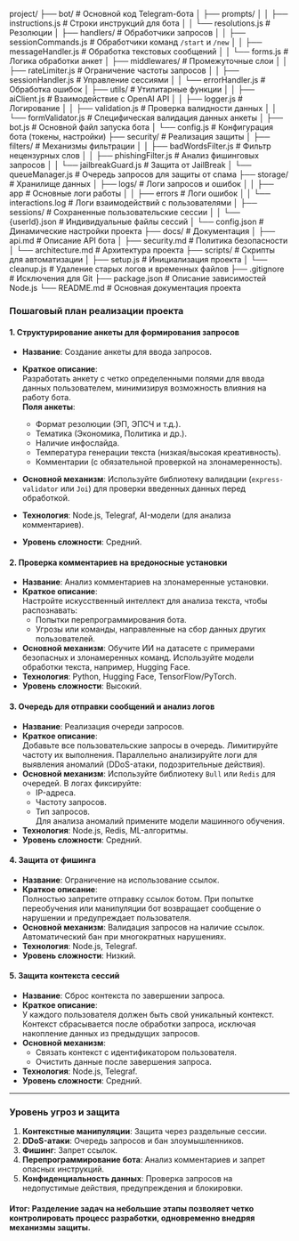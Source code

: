 project/
├── bot/                        # Основной код Telegram-бота
│   ├── prompts/
│   │   ├── instructions.js     # Строки инструкций для бота
│   │   └── resolutions.js      # Резолюции
│   ├── handlers/               # Обработчики запросов
│   │   ├── sessionCommands.js  # Обработчики команд `/start` и `/new`
│   │   ├── messageHandler.js   # Обработка текстовых сообщений
│   │   └── forms.js            # Логика обработки анкет
│   ├── middlewares/            # Промежуточные слои
│   │   ├── rateLimiter.js      # Ограничение частоты запросов
│   │   ├── sessionHandler.js   # Управление сессиями
│   │   └── errorHandler.js     # Обработка ошибок
│   ├── utils/                  # Утилитарные функции
│   │   ├── aiClient.js         # Взаимодействие с OpenAI API
│   │   ├── logger.js           # Логирование
│   │   ├── validation.js       # Проверка валидности данных
│   │   └── formValidator.js    # Специфическая валидация данных анкеты
│   ├── bot.js                  # Основной файл запуска бота
│   └── config.js               # Конфигурация бота (токены, настройки)
├── security/                   # Реализация защиты
│   ├── filters/                # Механизмы фильтрации
│   │   ├── badWordsFilter.js   # Фильтр нецензурных слов
│   │   ├── phishingFilter.js   # Анализ фишинговых запросов
│   │   └── jailbreakGuard.js   # Защита от JailBreak
│   └── queueManager.js         # Очередь запросов для защиты от спама
├── storage/                    # Хранилище данных
│   ├── logs/                   # Логи запросов и ошибок
│   │   ├── app                 # Основные логи работы
│   │   ├── errors              # Логи ошибок
│   │   └── interactions.log    # Логи взаимодействий с пользователями
│   ├── sessions/               # Сохраненные пользовательские сессии
│   │   └── {userId}.json       # Индивидуальные файлы сессий
│   └── config.json             # Динамические настройки проекта
├── docs/                       # Документация
│   ├── api.md                  # Описание API бота
│   ├── security.md             # Политика безопасности
│   └── architecture.md         # Архитектура проекта
├── scripts/                    # Скрипты для автоматизации
│   ├── setup.js                # Инициализация проекта
│   └── cleanup.js              # Удаление старых логов и временных файлов
├── .gitignore                  # Исключения для Git
├── package.json                # Описание зависимостей Node.js
└── README.md                   # Основная документация проекта

### **Пошаговый план реализации проекта**  

#### **1. Структурирование анкеты для формирования запросов**
- **Название**: Создание анкеты для ввода запросов.  
- **Краткое описание**:  
  Разработать анкету с четко определенными полями для ввода данных пользователем, минимизируя возможность влияния на работу бота.  
  **Поля анкеты**:
  - Формат резолюции (ЭП, ЭПСЧ и т.д.).  
  - Тематика (Экономика, Политика и др.).  
  - Наличие инфослайда.  
  - Температура генерации текста (низкая/высокая креативность).  
  - Комментарии (с обязательной проверкой на злонамеренность).  
- **Основной механизм**: Используйте библиотеку валидации (`express-validator` или `Joi`) для проверки введенных данных перед обработкой.  

- **Технология**: Node.js, Telegraf, AI-модели (для анализа комментариев).  
- **Уровень сложности**: Средний.  

#### **2. Проверка комментариев на вредоносные установки**
- **Название**: Анализ комментариев на злонамеренные установки.  
- **Краткое описание**:  
  Настройте искусственный интеллект для анализа текста, чтобы распознавать:
  - Попытки перепрограммирования бота.  
  - Угрозы или команды, направленные на сбор данных других пользователей.  
- **Основной механизм**: Обучите ИИ на датасете с примерами безопасных и злонамеренных команд. Используйте модели обработки текста, например, Hugging Face.  
- **Технология**: Python, Hugging Face, TensorFlow/PyTorch.  
- **Уровень сложности**: Высокий.  

#### **3. Очередь для отправки сообщений и анализ логов**
- **Название**: Реализация очереди запросов.  
- **Краткое описание**:  
  Добавьте все пользовательские запросы в очередь. Лимитируйте частоту их выполнения. Параллельно анализируйте логи для выявления аномалий (DDoS-атаки, подозрительные действия).  
- **Основной механизм**: Используйте библиотеку `Bull` или `Redis` для очередей. В логах фиксируйте:
  - IP-адреса.  
  - Частоту запросов.  
  - Тип запросов.  
  Для анализа аномалий примените модели машинного обучения.  
- **Технология**: Node.js, Redis, ML-алгоритмы.  
- **Уровень сложности**: Средний.  

#### **4. Защита от фишинга**
- **Название**: Ограничение на использование ссылок.  
- **Краткое описание**:  
  Полностью запретите отправку ссылок ботом. При попытке переобучения или манипуляции бот возвращает сообщение о нарушении и предупреждает пользователя.  
- **Основной механизм**: Валидация запросов на наличие ссылок. Автоматический бан при многократных нарушениях.  
- **Технология**: Node.js, Telegraf.  
- **Уровень сложности**: Низкий.  

#### **5. Защита контекста сессий**
- **Название**: Сброс контекста по завершении запроса.  
- **Краткое описание**:  
  У каждого пользователя должен быть свой уникальный контекст. Контекст сбрасывается после обработки запроса, исключая накопление данных из предыдущих запросов.  
- **Основной механизм**:  
  - Связать контекст с идентификатором пользователя.  
  - Очистить данные после завершения запроса.  
- **Технология**: Node.js, Telegraf.  
- **Уровень сложности**: Средний.  

---

### **Уровень угроз и защита**
1. **Контекстные манипуляции**: Защита через раздельные сессии.  
2. **DDoS-атаки**: Очередь запросов и бан злоумышленников.  
3. **Фишинг**: Запрет ссылок.  
4. **Перепрограммирование бота**: Анализ комментариев и запрет опасных инструкций.  
5. **Конфиденциальность данных**: Проверка запросов на недопустимые действия, предупреждения и блокировки.  

#### Итог: Разделение задач на небольшие этапы позволяет четко контролировать процесс разработки, одновременно внедряя механизмы защиты.
